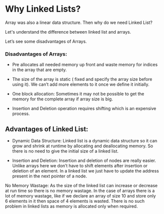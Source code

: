 
# Why Linked Lists?

Array was also a linear data structure. Then why do we need Linked List?

Let's understand the difference between linked list and arrays.

Let’s see some disadvantages of Arrays.

### Disadvantages of Arrays:

-   Pre allocates all needed memory up front and waste memory for indices in the array that are empty.
    
-   The size of the array is static ( fixed and specify the array size before using it). We can’t add more elements to it once we define it initially.
    
-   One block allocation: Sometimes it may not be possible to get the memory for the complete array if array size is big.
    
-   Insertion and Deletion operation requires shifting which is an expensive process.
    

## Advantages of Linked List:

-   Dynamic Data Structure: Linked list is a dynamic data structure so it can grow and shrink at runtime by allocating and deallocating memory. So there is no need to give the initial size of a linked list.
    
-   Insertion and Deletion: Insertion and deletion of nodes are really easier. Unlike arrays here we don’t have to shift elements after insertion or deletion of an element. In a linked list we just have to update the address present in the next pointer of a node.
    

No Memory Wastage: As the size of the linked list can increase or decrease at run time so there is no memory wastage. In the case of arrays there is a lot of memory wastage, like if we declare an array of size 10 and store only 6 elements in it then space of 4 elements is wasted. There is no such problem in linked lists as memory is allocated only when required.
